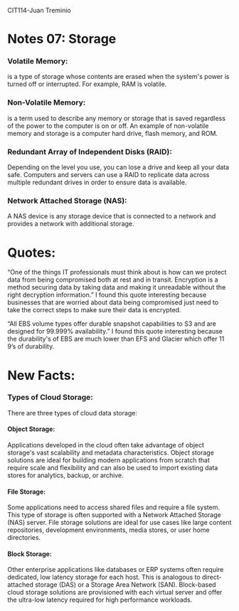 CIT114-Juan Treminio 

# Notes 07: Storage 

### Volatile Memory:  

is a type of storage whose contents are erased when the system's power is turned off or interrupted. For example, RAM is volatile. 

### Non-Volatile Memory: 

is a term used to describe any memory or storage that is saved regardless of the power to the computer is on or off. An example of non-volatile memory and storage is a computer hard drive, flash memory, and ROM. 

### Redundant Array of Independent Disks (RAID): 

Depending on the level you use, you can lose a drive and keep all your data safe. Computers and servers can use a RAID to replicate data across multiple redundant drives in order to ensure data is available. 

### Network Attached Storage (NAS): 

A NAS device is any storage device that is connected to a network and provides a network with additional storage. 

# Quotes: 

“One of the things IT professionals must think about is how can we protect data from being compromised both at rest and in transit. Encryption is a method securing data by taking data and making it unreadable without the right decryption information.” I found this quote interesting because businesses that are worried about data being compromised just need to take the correct steps to make sure their data is encrypted. 

“All EBS volume types offer durable snapshot capabilities to S3 and are designed for 99.999% availability.” I found this quote interesting because the durability's of EBS are much lower than EFS and Glacier which offer 11 9’s of durability. 

# New Facts: 

### Types of Cloud Storage: 

There are three types of cloud data storage:  

#### Object Storage:  

Applications developed in the cloud often take advantage of object storage's vast scalability and metadata characteristics. Object storage solutions are ideal for building modern applications from scratch that require scale and flexibility and can also be used to import existing data stores for analytics, backup, or archive. 

#### File Storage: 

Some applications need to access shared files and require a file system. This type of storage is often supported with a Network Attached Storage (NAS) server. File storage solutions are ideal for use cases like large content repositories, development environments, media stores, or user home directories. 

#### Block Storage:  

Other enterprise applications like databases or ERP systems often require dedicated, low latency storage for each host. This is analogous to direct-attached storage (DAS) or a Storage Area Network (SAN). Block-based cloud storage solutions are provisioned with each virtual server and offer the ultra-low latency required for high performance workloads. 
